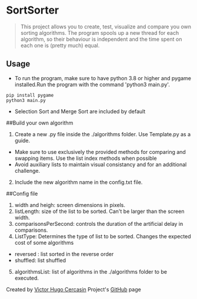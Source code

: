 # SortSorter

> This project allows you to create, test, visualize and compare you own sorting algorithms. The program spools up a new thread for each algorithm, so their behaviour is independent and the time spent on each one is (pretty much) equal.
## Usage

* To run the program, make sure to have python 3.8 or higher and pygame installed.Run the program with the command 'python3 main.py'.
```
pip install pygame
python3 main.py
```
* Selection Sort and Merge Sort are included by default

##Build your own algorithm
1) Create a new .py file inside the ./algorithms folder. Use Template.py as a guide.
* Make sure to use exclusively the provided methods for comparing and swapping items. Use the list index methods when possible
* Avoid auxiliary lists to maintain visual consistancy and for an additional challenge.
2) Include the new algorithm name in the config.txt file.

##Config file

1) width and heigh: screen dimensions in pixels.
2) listLength: size of the list to be sorted. Can't be larger than the screen width.
3) comparisonsPerSecond: controls the duration of the artificial delay in comparisons.
4) ListType: Determines the type of list to be sorted. Changes the expected cost of some algorithms
* reversed : list sorted in the reverse order 
* shuffled: list shuffled
5) algorithmsList: list of algorithms in the ./algorithms folder to be executed.

 Created by [Victor Hugo Cercasin](https://github.com/VictorCercasin)
 Project's [GitHub](https://github.com/VictorCercasin/) page
